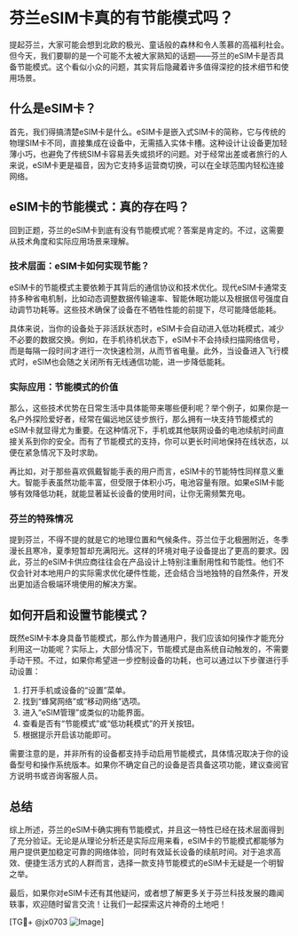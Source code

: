 # 芬兰eSIM卡真的有节能模式吗？

提起芬兰，大家可能会想到北欧的极光、童话般的森林和令人羡慕的高福利社会。但今天，我们要聊的是一个可能不太被大家熟知的话题——芬兰的eSIM卡是否具备节能模式。这个看似小众的问题，其实背后隐藏着许多值得深挖的技术细节和使用场景。

## 什么是eSIM卡？

首先，我们得搞清楚eSIM卡是什么。eSIM卡是嵌入式SIM卡的简称，它与传统的物理SIM卡不同，直接集成在设备中，无需插入实体卡槽。这种设计让设备更加轻薄小巧，也避免了传统SIM卡容易丢失或损坏的问题。对于经常出差或者旅行的人来说，eSIM卡更是福音，因为它支持多运营商切换，可以在全球范围内轻松连接网络。

## eSIM卡的节能模式：真的存在吗？

回到正题，芬兰的eSIM卡到底有没有节能模式呢？答案是肯定的。不过，这需要从技术角度和实际应用场景来理解。

### 技术层面：eSIM卡如何实现节能？

eSIM卡的节能模式主要依赖于其背后的通信协议和技术优化。现代eSIM卡通常支持多种省电机制，比如动态调整数据传输速率、智能休眠功能以及根据信号强度自动调节功耗等。这些技术确保了设备在不牺牲性能的前提下，尽可能降低能耗。

具体来说，当你的设备处于非活跃状态时，eSIM卡会自动进入低功耗模式，减少不必要的数据交换。例如，在手机待机状态下，eSIM卡不会持续扫描网络信号，而是每隔一段时间才进行一次快速检测，从而节省电量。此外，当设备进入飞行模式时，eSIM也会随之关闭所有无线通信功能，进一步降低能耗。

### 实际应用：节能模式的价值

那么，这些技术优势在日常生活中具体能带来哪些便利呢？举个例子，如果你是一名户外探险爱好者，经常在偏远地区徒步旅行，那么拥有一块支持节能模式的eSIM卡就显得尤为重要。在这种情况下，手机或其他联网设备的电池续航时间直接关系到你的安全。而有了节能模式的支持，你可以更长时间地保持在线状态，以便在紧急情况下及时求助。

再比如，对于那些喜欢佩戴智能手表的用户而言，eSIM卡的节能特性同样意义重大。智能手表虽然功能丰富，但受限于体积小巧，电池容量有限。如果eSIM卡能够有效降低功耗，就能显著延长设备的使用时间，让你无需频繁充电。

### 芬兰的特殊情况

提到芬兰，不得不提的就是它的地理位置和气候条件。芬兰位于北极圈附近，冬季漫长且寒冷，夏季短暂却充满阳光。这样的环境对电子设备提出了更高的要求。因此，芬兰的eSIM卡供应商往往会在产品设计上特别注重耐用性和节能性。他们不仅会针对本地用户的实际需求优化硬件性能，还会结合当地独特的自然条件，开发出更加适合极端环境使用的解决方案。

## 如何开启和设置节能模式？

既然eSIM卡本身具备节能模式，那么作为普通用户，我们应该如何操作才能充分利用这一功能呢？实际上，大部分情况下，节能模式是由系统自动触发的，不需要手动干预。不过，如果你希望进一步控制设备的功耗，也可以通过以下步骤进行手动设置：

1. 打开手机或设备的“设置”菜单。
2. 找到“蜂窝网络”或“移动网络”选项。
3. 进入“eSIM管理”或类似的功能界面。
4. 查看是否有“节能模式”或“低功耗模式”的开关按钮。
5. 根据提示开启该功能即可。

需要注意的是，并非所有的设备都支持手动启用节能模式，具体情况取决于你的设备型号和操作系统版本。如果你不确定自己的设备是否具备这项功能，建议查阅官方说明书或咨询客服人员。

## 总结

综上所述，芬兰的eSIM卡确实拥有节能模式，并且这一特性已经在技术层面得到了充分验证。无论是从理论分析还是实际应用来看，eSIM卡的节能模式都能够为用户提供更加稳定可靠的网络体验，同时有效延长设备的续航时间。对于追求高效、便捷生活方式的人群而言，选择一款支持节能模式的eSIM卡无疑是一个明智之举。

最后，如果你对eSIM卡还有其他疑问，或者想了解更多关于芬兰科技发展的趣闻轶事，欢迎随时留言交流！让我们一起探索这片神奇的土地吧！

[TG💪+ @jx0703 ![Image](https://github.com/user-attachments/assets/dbca1d08-cadb-493c-b0ec-ad6f7a83f270)]